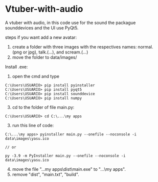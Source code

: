 # Vtuber-with-audio
A vtuber with audio, in this code use for the sound the packague sounddevices and the UI use PyQt5.

steps if you want add a new avatar:

1. create a folder with three images with the respectives names: normal.(png or jpg), talk.(...), and scream.(...)
2. move the folder to data/images/


Install .exe:
1. open the cmd and type
```
C:\Users\USUARIO> pip install pyinstaller
C:\Users\USUARIO> pip install pyqt5
C:\Users\USUARIO> pip install sounddevice
C:\Users\USUARIO> pip install numpy
```
3. cd to the folder of file main.py:
```
C:\Users\USUARIO> cd C:\...\my apps
```
3. run this line of code:

```
C:\...\my apps> pyinstaller main.py --onefile --noconsole -i data\images\yasu.ico

// or 

py -3.9 -m PyInstaller main.py --onefile --noconsole -i data\images\yasu.ico
```

4. move the file "...my apps\dist\main.exe" to "...\my apps\".
5. remove "dist", "main.txt", "build".
